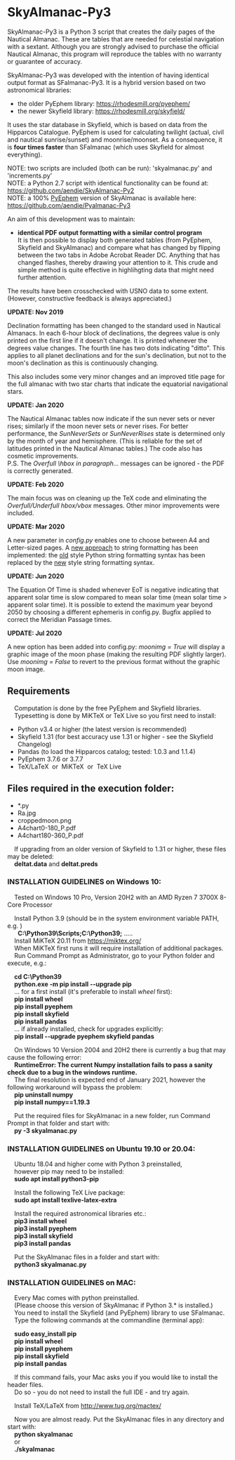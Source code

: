 # SkyAlmanac-Py3

SkyAlmanac-Py3 is a Python 3 script that creates the daily pages of the Nautical Almanac. These are tables that are needed for celestial navigation with a sextant. Although you are strongly advised to purchase the official Nautical Almanac, this program will reproduce the tables with no warranty or guarantee of accuracy.

SkyAlmanac-Py3 was developed with the intention of having identical output format as SFalmanac-Py3. It is a hybrid version based on two astronomical libraries:  

* the older PyEphem library:  https://rhodesmill.org/pyephem/
* the newer Skyfield library: https://rhodesmill.org/skyfield/

It uses the star database in Skyfield, which is based on data from the Hipparcos Catalogue. PyEphem is used for calculating twilight (actual, civil and nautical sunrise/sunset) and moonrise/moonset. As a consequence, it is **four times faster** than SFalmanac (which uses Skyfield for almost everything).

NOTE: two scripts are included (both can be run): 'skyalmanac.py' and 'increments.py'  
NOTE: a Python 2.7 script with identical functionality can be found at:  https://github.com/aendie/SkyAlmanac-Py2  
NOTE: a 100% [PyEphem](https://rhodesmill.org/pyephem/) version of SkyAlmanac is available here: https://github.com/aendie/Pyalmanac-Py3

An aim of this development was to maintain:

* **identical PDF output formatting with a similar control program**  
	 It is then possible to display both generated tables (from PyEphem, Skyfield and SkyAlmanac) and compare what has changed by flipping between the two tabs in Adobe Acrobat Reader DC.
	 Anything that has changed flashes, thereby drawing your attention to
	 it. This crude and simple method is quite effective in highlihgting data that might need further attention.

The results have been crosschecked with USNO data to some extent.  
(However, constructive feedback is always appreciated.)

**UPDATE: Nov 2019**

Declination formatting has been changed to the standard used in Nautical Almanacs. In each 6-hour block of declinations, the degrees value is only printed on the first line if it doesn't change. It is printed whenever the degrees value changes. The fourth line has two dots indicating "ditto". This applies to all planet declinations and for the sun's declination, but not to the moon's declination as this is continuously changing.

This also includes some very minor changes and an improved title page for the full almanac with two star charts that indicate the equatorial navigational stars.

**UPDATE: Jan 2020**

The Nautical Almanac tables now indicate if the sun never sets or never rises; similarly if the moon never sets or never rises. For better performance, the *SunNeverSets* or *SunNeverRises* state is determined only by the month of year and hemisphere. (This is reliable for the set of latitudes printed in the Nautical Almanac tables.) The code also has cosmetic improvements.  
P.S. The *Overfull \hbox in paragraph...* messages can be ignored - the PDF is correctly generated.

**UPDATE: Feb 2020**

The main focus was on cleaning up the TeX code and eliminating the *Overfull/Underfull hbox/vbox* messages. Other minor improvements were included.

**UPDATE: Mar 2020**

A new parameter in *config.py* enables one to choose between A4 and Letter-sized pages. A [new approach](https://docs.python.org/3/whatsnew/3.0.html#pep-3101-a-new-approach-to-string-formatting) to string formatting has been implemented:
the [old](https://docs.python.org/2/library/stdtypes.html#string-formatting) style Python string formatting syntax has been replaced by the [new](https://docs.python.org/3/library/string.html#format-string-syntax) style string formatting syntax. 

**UPDATE: Jun 2020**

The Equation Of Time is shaded whenever EoT is negative indicating that apparent solar time is slow compared to mean solar time (mean solar time > apparent solar time).
It is possible to extend the maximum year beyond 2050 by choosing a different ephemeris in config.py.
Bugfix applied to correct the Meridian Passage times.

**UPDATE: Jul 2020**

A new option has been added into config.py: *moonimg = True* will display a graphic image of the moon phase (making the resulting PDF slightly larger). Use *moonimg = False* to revert to the previous format without the graphic moon image.

## Requirements

&nbsp;&nbsp;&nbsp;&nbsp;Computation is done by the free PyEphem and Skyfield libraries.  
&nbsp;&nbsp;&nbsp;&nbsp;Typesetting is done by MiKTeX or TeX Live so you first need to install:

* Python v3.4 or higher (the latest version is recommended)
* Skyfield 1.31 (for best accuracy use 1.31 or higher - see the Skyfield Changelog)
* Pandas (to load the Hipparcos catalog; tested: 1.0.3 and 1.1.4)
* PyEphem 3.7.6 or 3.7.7
* TeX/LaTeX&nbsp;&nbsp;or&nbsp;&nbsp;MiKTeX&nbsp;&nbsp;or&nbsp;&nbsp;TeX Live

## Files required in the execution folder:

* &ast;.py
* Ra.jpg
* croppedmoon.png
* A4chart0-180_P.pdf
* A4chart180-360_P.pdf

&nbsp;&nbsp;&nbsp;&nbsp;If upgrading from an older version of Skyfield to 1.31 or higher, these files may be deleted:  
&nbsp;&nbsp;&nbsp;&nbsp;**deltat.data** and **deltat.preds**

### INSTALLATION GUIDELINES on Windows 10:

&nbsp;&nbsp;&nbsp;&nbsp;Tested on Windows 10 Pro, Version 20H2 with an AMD Ryzen 7 3700X 8-Core Processor  

&nbsp;&nbsp;&nbsp;&nbsp;Install Python 3.9 (should be in the system environment variable PATH, e.g. )  
&nbsp;&nbsp;&nbsp;&nbsp;&nbsp;&nbsp;**C:\\Python39\Scripts;C:\\Python39;** .....  
&nbsp;&nbsp;&nbsp;&nbsp;Install MiKTeX 20.11 from https://miktex.org/  
&nbsp;&nbsp;&nbsp;&nbsp;When MiKTeX first runs it will require installation of additional packages.  
&nbsp;&nbsp;&nbsp;&nbsp;Run Command Prompt as Administrator, go to your Python folder and execute, e.g.:

&nbsp;&nbsp;&nbsp;&nbsp;**cd C:\\Python39**  
&nbsp;&nbsp;&nbsp;&nbsp;**python.exe -m pip install --upgrade pip**  
&nbsp;&nbsp;&nbsp;&nbsp;... for a first install (it's preferable to install *wheel* first):  
&nbsp;&nbsp;&nbsp;&nbsp;**pip install wheel**  
&nbsp;&nbsp;&nbsp;&nbsp;**pip install pyephem**  
&nbsp;&nbsp;&nbsp;&nbsp;**pip install skyfield**  
&nbsp;&nbsp;&nbsp;&nbsp;**pip install pandas**  
&nbsp;&nbsp;&nbsp;&nbsp;... if already installed, check for upgrades explicitly:  
&nbsp;&nbsp;&nbsp;&nbsp;**pip install --upgrade pyephem skyfield pandas**  

&nbsp;&nbsp;&nbsp;&nbsp;On Windows 10 Version 2004 and 20H2 there is currently a bug that may cause the following error:  
&nbsp;&nbsp;&nbsp;&nbsp;**RuntimeError: The current Numpy installation fails to pass a sanity check due to a bug in the windows runtime.**  
&nbsp;&nbsp;&nbsp;&nbsp;The final resolution is expected end of January 2021, however the following workaround will bypass the problem:  
&nbsp;&nbsp;&nbsp;&nbsp;**pip uninstall numpy**  
&nbsp;&nbsp;&nbsp;&nbsp;**pip install numpy==1.19.3**  

&nbsp;&nbsp;&nbsp;&nbsp;Put the required files for SkyAlmanac in a new folder, run Command Prompt in that folder and start with:  
&nbsp;&nbsp;&nbsp;&nbsp;**py -3 skyalmanac.py**


### INSTALLATION GUIDELINES on Ubuntu 19.10 or 20.04:

&nbsp;&nbsp;&nbsp;&nbsp;Ubuntu 18.04 and higher come with Python 3 preinstalled,  
&nbsp;&nbsp;&nbsp;&nbsp;however pip may need to be installed:  
&nbsp;&nbsp;&nbsp;&nbsp;**sudo apt install python3-pip**

&nbsp;&nbsp;&nbsp;&nbsp;Install the following TeX Live package:  
&nbsp;&nbsp;&nbsp;&nbsp;**sudo apt install texlive-latex-extra**

&nbsp;&nbsp;&nbsp;&nbsp;Install the required astronomical libraries etc.:  
&nbsp;&nbsp;&nbsp;&nbsp;**pip3 install wheel**  
&nbsp;&nbsp;&nbsp;&nbsp;**pip3 install pyephem**  
&nbsp;&nbsp;&nbsp;&nbsp;**pip3 install skyfield**  
&nbsp;&nbsp;&nbsp;&nbsp;**pip3 install pandas**  

&nbsp;&nbsp;&nbsp;&nbsp;Put the SkyAlmanac files in a folder and start with:  
&nbsp;&nbsp;&nbsp;&nbsp;**python3 skyalmanac.py**  


### INSTALLATION GUIDELINES on MAC:

&nbsp;&nbsp;&nbsp;&nbsp;Every Mac comes with python preinstalled.  
&nbsp;&nbsp;&nbsp;&nbsp;(Please choose this version of SkyAlmanac if Python 3.* is installed.)  
&nbsp;&nbsp;&nbsp;&nbsp;You need to install the Skyfield (and PyEphem) library to use SFalmanac.  
&nbsp;&nbsp;&nbsp;&nbsp;Type the following commands at the commandline (terminal app):

&nbsp;&nbsp;&nbsp;&nbsp;**sudo easy_install pip**  
&nbsp;&nbsp;&nbsp;&nbsp;**pip install wheel**  
&nbsp;&nbsp;&nbsp;&nbsp;**pip install pyephem**  
&nbsp;&nbsp;&nbsp;&nbsp;**pip install skyfield**  
&nbsp;&nbsp;&nbsp;&nbsp;**pip install pandas**  

&nbsp;&nbsp;&nbsp;&nbsp;If this command fails, your Mac asks you if you would like to install the header files.  
&nbsp;&nbsp;&nbsp;&nbsp;Do so - you do not need to install the full IDE - and try again.

&nbsp;&nbsp;&nbsp;&nbsp;Install TeX/LaTeX from http://www.tug.org/mactex/

&nbsp;&nbsp;&nbsp;&nbsp;Now you are almost ready. Put the SkyAlmanac files in any directory and start with:  
&nbsp;&nbsp;&nbsp;&nbsp;**python skyalmanac**  
&nbsp;&nbsp;&nbsp;&nbsp;or  
&nbsp;&nbsp;&nbsp;&nbsp;**./skyalmanac**
